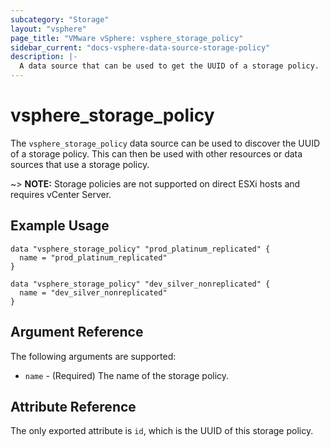 ```yaml
---
subcategory: "Storage"
layout: "vsphere"
page_title: "VMware vSphere: vsphere_storage_policy"
sidebar_current: "docs-vsphere-data-source-storage-policy"
description: |-
  A data source that can be used to get the UUID of a storage policy.
---
```


# vsphere\_storage\_policy

The `vsphere_storage_policy` data source can be used to discover the UUID of a
storage policy. This can then be used with other resources or data sources that
use a storage policy.

~> **NOTE:** Storage policies are not supported on direct ESXi hosts and
requires vCenter Server.

## Example Usage

```hcl
data "vsphere_storage_policy" "prod_platinum_replicated" {
  name = "prod_platinum_replicated"
}

data "vsphere_storage_policy" "dev_silver_nonreplicated" {
  name = "dev_silver_nonreplicated"
}
```

## Argument Reference

The following arguments are supported:

* `name` - (Required) The name of the storage policy.

## Attribute Reference

The only exported attribute is `id`, which is the UUID of this storage policy.
